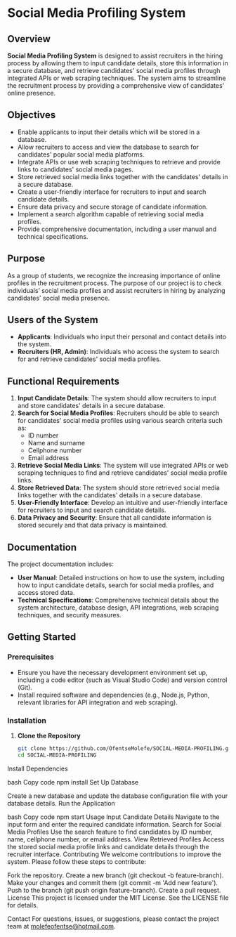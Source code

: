 # Social Media Profiling System

## Overview
**Social Media Profiling System** is designed to assist recruiters in the hiring process by allowing them to input candidate details, store this information in a secure database, and retrieve candidates' social media profiles through integrated APIs or web scraping techniques. The system aims to streamline the recruitment process by providing a comprehensive view of candidates' online presence.

## Objectives
- Enable applicants to input their details which will be stored in a database.
- Allow recruiters to access and view the database to search for candidates' popular social media platforms.
- Integrate APIs or use web scraping techniques to retrieve and provide links to candidates' social media pages.
- Store retrieved social media links together with the candidates' details in a secure database.
- Create a user-friendly interface for recruiters to input and search candidate details.
- Ensure data privacy and secure storage of candidate information.
- Implement a search algorithm capable of retrieving social media profiles.
- Provide comprehensive documentation, including a user manual and technical specifications.

## Purpose
As a group of students, we recognize the increasing importance of online profiles in the recruitment process. The purpose of our project is to check individuals’ social media profiles and assist recruiters in hiring by analyzing candidates' social media presence.

## Users of the System
- **Applicants**: Individuals who input their personal and contact details into the system.
- **Recruiters (HR, Admin)**: Individuals who access the system to search for and retrieve candidates' social media profiles.

## Functional Requirements
1. **Input Candidate Details**: The system should allow recruiters to input and store candidates' details in a secure database.
2. **Search for Social Media Profiles**: Recruiters should be able to search for candidates' social media profiles using various search criteria such as:
   - ID number
   - Name and surname
   - Cellphone number
   - Email address
3. **Retrieve Social Media Links**: The system will use integrated APIs or web scraping techniques to find and retrieve candidates' social media profile links.
4. **Store Retrieved Data**: The system should store retrieved social media links together with the candidates' details in a secure database.
5. **User-Friendly Interface**: Develop an intuitive and user-friendly interface for recruiters to input and search candidate details.
6. **Data Privacy and Security**: Ensure that all candidate information is stored securely and that data privacy is maintained.

## Documentation
The project documentation includes:
- **User Manual**: Detailed instructions on how to use the system, including how to input candidate details, search for social media profiles, and access stored data.
- **Technical Specifications**: Comprehensive technical details about the system architecture, database design, API integrations, web scraping techniques, and security measures.

## Getting Started

### Prerequisites
- Ensure you have the necessary development environment set up, including a code editor (such as Visual Studio Code) and version control (Git).
- Install required software and dependencies (e.g., Node.js, Python, relevant libraries for API integration and web scraping).

### Installation
1. **Clone the Repository**
   ```bash
   git clone https://github.com/OfentseMolefe/SOCIAL-MEDIA-PROFILING.git
   cd SOCIAL-MEDIA-PROFILING
Install Dependencies

bash
Copy code
npm install
Set Up Database

Create a new database and update the database configuration file with your database details.
Run the Application

bash
Copy code
npm start
Usage
Input Candidate Details
Navigate to the input form and enter the required candidate information.
Search for Social Media Profiles
Use the search feature to find candidates by ID number, name, cellphone number, or email address.
View Retrieved Profiles
Access the stored social media profile links and candidate details through the recruiter interface.
Contributing
We welcome contributions to improve the system. Please follow these steps to contribute:

Fork the repository.
Create a new branch (git checkout -b feature-branch).
Make your changes and commit them (git commit -m 'Add new feature').
Push to the branch (git push origin feature-branch).
Create a pull request.
License
This project is licensed under the MIT License. See the LICENSE file for details.

Contact
For questions, issues, or suggestions, please contact the project team at molefeofentse@hotmail.com.
